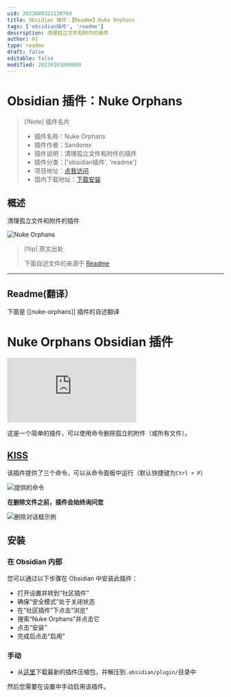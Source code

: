 ```yaml
---
uid: 2023080322230768
title: Obsidian 插件：【Readme】Nuke Orphans
tags: ['obsidian插件', 'readme']
description: 清理孤立文件和附件的插件
author: AI
type: readme
draft: false
editable: false
modified: 20230101000000
---
```


# Obsidian 插件：Nuke Orphans

> [!Note] 插件名片
> - 插件名称：Nuke Orphans
> - 插件作者：Sandorex
> - 插件说明：清理孤立文件和附件的插件
> - 插件分类：['obsidian插件', 'readme']
> - 项目地址：[点我访问](https://github.com/sandorex/nuke-orphans-plugin)
> - 国内下载地址：[下载安装](https://pkmer.cn/products/plugin/pluginMarket/?nuke-orphans)

## 概述

清理孤立文件和附件的插件

![Nuke Orphans](https://cdn.pkmer.cn/covers/nuke-orphans.png!pkmer)

> [!tip] 原文出处
> 
>下面自述文件的来源于 [Readme](https://ghproxy.net/https://raw.githubusercontent.com/sandorex/nuke-orphans-plugin/master/README.md)
> 

---

## Readme(翻译）

下面是 [[nuke-orphans]] 插件的自述翻译


# Nuke Orphans Obsidian 插件
![Obsidian 下载量](https://img.shields.io/badge/dynamic/json?logo=obsidian&color=%23483699&label=下载量&query=%24%5B%22nuke-orphans%22%5D.downloads&url=https%3A%2F%2Fraw.githubusercontent.com%2Fobsidianmd%2Fobsidian-releases%2Fmaster%2Fcommunity-plugin-stats.json)

这是一个简单的插件，可以使用命令删除孤立的附件（或所有文件）。

## [KISS](https://en.wikipedia.org/wiki/KISS_principle)
该插件提供了三个命令，可以从命令面板中运行（默认快捷键为`Ctrl + P`）

![提供的命令](https://raw.githubusercontent.com/sandorex/nuke-orphans-plugin/master/images/commands.png)

**在删除文件之前，插件会始终询问您**

![删除对话框示例](https://raw.githubusercontent.com/sandorex/nuke-orphans-plugin/master/images/dialog.png)

## 安装

### 在 Obsidian 内部
您可以通过以下步骤在 Obsidian 中安装此插件：

- 打开设置并转到“社区插件”
- 确保“安全模式”处于关闭状态
- 在“社区插件”下点击“浏览”
- 搜索“Nuke Orphans”并点击它
- 点击“安装”
- 完成后点击“启用”

### 手动
- 从[这里](https://github.com/sandorex/nuke-orphans-plugin/releases/latest/download/nuke-orphans.zip)下载最新的插件压缩包，并解压到`.obsidian/plugin/`目录中

然后您需要在设置中手动启用该插件。



